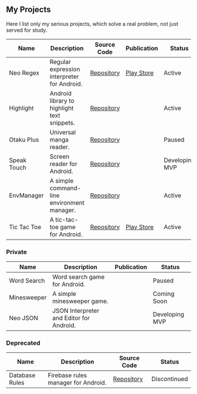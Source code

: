 ## My Projects

Here I list only my serious projects, which solve a real problem, not just served for study.

| Name        | Description                                 | Source Code                                           | Publication                                                               | Status         |
|-------------|---------------------------------------------|-------------------------------------------------------|---------------------------------------------------------------------------|----------------|
| Neo Regex   | Regular expression interpreter for Android. | [Repository](https://github.com/Irineu333/NeoRegex)   | [Play Store](https://play.google.com/store/apps/details?id=com.neo.regex) | Active         |
| Highlight   | Android library to highlight text snippets. | [Repository](https://github.com/NeoUtils/Highlight)   |                                                                           | Active         |
| Otaku Plus  | Universal manga reader.                     | [Repository](https://github.com/Irineu333/OtakuPlus)  |                                                                           | Paused         |
| Speak Touch | Screen reader for Android.                  | [Repository](https://github.com/NeoA11y/SpeakTouch)   |                                                                           | Developing MVP |
| EnvManager  | A simple command-line environment manager.  | [Repository](https://github.com/Irineu333/EnvManager) |                                                                           | Active         |
| Tic Tac Toe | A tic-tac-toe game for Android.             | [Repository](https://github.com/Irineu333/TicTacToe)  | [Play Store](https://play.google.com/store/apps/details?id=com.neo.hash)  | Active         |


### Private

| Name        | Description                              | Publication | Status         |
|-------------|------------------------------------------|-------------|----------------|
| Word Search | Word search game for Android.            |             | Paused         |
| Minesweeper | A simple minesweeper game.               |             | Coming Soon    |
| Neo JSON    | JSON Interpreter and Editor for Android. |             | Developing MVP |

### Deprecated

| Name           | Description                         | Source Code                                              | Status       |
|----------------|-------------------------------------|----------------------------------------------------------|--------------|
| Database Rules | Firebase rules manager for Android. | [Repository](https://github.com/Irineu333/DatabaseRules) | Discontinued |